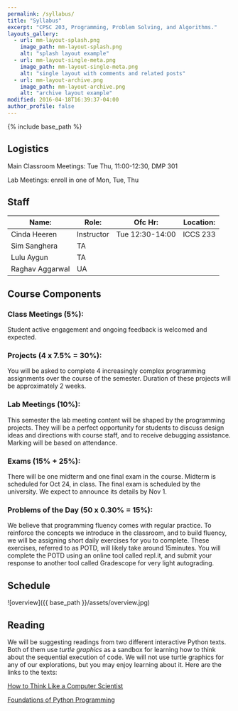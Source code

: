 ```yaml
---
permalink: /syllabus/
title: "Syllabus"
excerpt: "CPSC 203, Programming, Problem Solving, and Algorithms."
layouts_gallery:
  - url: mm-layout-splash.png
    image_path: mm-layout-splash.png
    alt: "splash layout example"
  - url: mm-layout-single-meta.png
    image_path: mm-layout-single-meta.png
    alt: "single layout with comments and related posts"
  - url: mm-layout-archive.png
    image_path: mm-layout-archive.png
    alt: "archive layout example"
modified: 2016-04-18T16:39:37-04:00
author_profile: false
---
```


{% include base_path %}

## Logistics

Main Classroom Meetings: Tue Thu, 11:00-12:30, DMP 301

Lab Meetings: enroll in one of Mon, Tue, Thu

## Staff

| Name: | Role: | Ofc Hr: | Location: |
|----|----|----|----|
| Cinda Heeren | Instructor | Tue 12:30-14:00 | ICCS 233 |
| Sim Sanghera | TA | | |
| Lulu Aygun | TA | | |
| Raghav Aggarwal | UA | | |


## Course Components

### Class Meetings (5%):

Student active engagement and ongoing feedback is welcomed and expected.

### Projects (4 x 7.5% = 30%):

You will be asked to complete 4 increasingly complex programming 
assignments over the course of the semester. Duration of these 
projects will be approximately 2 weeks.

### Lab Meetings (10%):

This semester the lab meeting content will be shaped by the programming 
projects. They will be a perfect opportunity for students to discuss 
design ideas and directions with course staff, and to receive 
debugging assistance. Marking will be based on attendance.

### Exams (15% + 25%):

There will be one midterm and one final exam in the course. Midterm 
is scheduled for Oct 24, in class. The final exam is scheduled by 
the university. We expect to announce its details by Nov 1.

### Problems of the Day (50 x 0.30% = 15%):

We believe that programming fluency comes with regular practice. 
To reinforce the concepts we introduce in the classroom, and to build
fluency, we will be assigning short daily exercises for you to 
complete. These exercises, referred to as POTD, will likely take 
around 15minutes. You will complete the POTD using an online tool
called repl.it, and submit your response to another tool called
Gradescope for very light autograding. 

## Schedule

![overview]({{ base_path }}/assets/overview.jpg)

## Reading

We will be suggesting readings from two different interactive Python 
texts. Both of them use *turtle graphics* as a sandbox for learning 
how to think about the sequential execution of code. We will not
use turtle graphics for any of our explorations, but you may enjoy
learning about it. Here are the links to the texts:

[How to Think Like a Computer Scientist](https://runestone.academy/runestone/books/published/thinkcspy/index.html)

[Foundations of Python Programming](https://runestone.academy/runestone/books/published/fopp/index.html)




